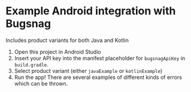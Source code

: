 # Example Android integration with Bugsnag

Includes product variants for both Java and Kotlin

1. Open this project in Android Studio
2. Insert your API key into the manifest placeholder for `bugsnagApiKey` in
   `build.gradle`.
3. Select product variant (either `javaExample` or `kotlinExample`)
4. Run the app! There are several examples of different kinds of errors which
   can be thrown.
